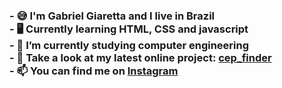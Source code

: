 <h3>
- 😅 I'm Gabriel Giaretta and I live in Brazil<br>
- 🖥️ Currently learning HTML, CSS and javascript<br>
- 🔭 I’m currently studying computer engineering<br>
- 💬 Take a look at my latest online project: <a href="https://github.com/gabgiaretta/cep_finder">cep_finder</a><br>
- 📫 You can find me on <a href="https://www.instagram.com/gabgiaretta/">Instagram</a>
</h3>


<!---
gabgiaretta/gabgiaretta is a ✨ special ✨ repository because its `README.md` (this file) appears on your GitHub profile.
You can click the Preview link to take a look at your changes.
--->
